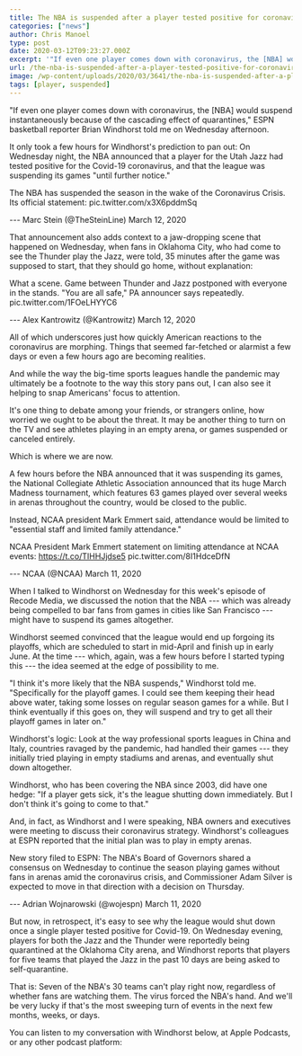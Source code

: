 ```yaml
---
title: The NBA is suspended after a player tested positive for coronavirus
categories: ["news"]
author: Chris Manoel
type: post
date: 2020-03-12T09:23:27.000Z
excerpt: '"If even one player comes down with coronavirus, the [NBA] would suspend instantaneously because of the cascading effect of quarantines," ESPN basketball reporter Brian Windhorst told me on Wednesday afternoon. It only took a few hours for Windhorst''s prediction to pan out: On Wednesday night, the NBA announced that a player for the Utah Jazz&hellip;'
url: /the-nba-is-suspended-after-a-player-tested-positive-for-coronavirus/
image: /wp-content/uploads/2020/03/3641/the-nba-is-suspended-after-a-player-tested-positive-for-coronavirus.jpeg
tags: [player, suspended]
---
```


"If even one player comes down with coronavirus, the [NBA] would suspend instantaneously because of the cascading effect of quarantines," ESPN basketball reporter Brian Windhorst told me on Wednesday afternoon.

It only took a few hours for Windhorst's prediction to pan out: On Wednesday night, the NBA announced that a player for the Utah Jazz had tested positive for the Covid-19 coronavirus, and that the league was suspending its games "until further notice."

The NBA has suspended the season in the wake of the Coronavirus Crisis. Its official statement: pic.twitter.com/x3X6pddmSq

\--- Marc Stein (@TheSteinLine) March 12, 2020

That announcement also adds context to a jaw-dropping scene that happened on Wednesday, when fans in Oklahoma City, who had come to see the Thunder play the Jazz, were told, 35 minutes after the game was supposed to start, that they should go home, without explanation:

What a scene. Game between Thunder and Jazz postponed with everyone in the stands. "You are all safe," PA announcer says repeatedly. pic.twitter.com/1FOeLHYYC6

\--- Alex Kantrowitz (@Kantrowitz) March 12, 2020

All of which underscores just how quickly American reactions to the coronavirus are morphing. Things that seemed far-fetched or alarmist a few days or even a few hours ago are becoming realities.

And while the way the big-time sports leagues handle the pandemic may ultimately be a footnote to the way this story pans out, I can also see it helping to snap Americans' focus to attention.

It's one thing to debate among your friends, or strangers online, how worried we ought to be about the threat. It may be another thing to turn on the TV and see athletes playing in an empty arena, or games suspended or canceled entirely.

Which is where we are now.

A few hours before the NBA announced that it was suspending its games, the National Collegiate Athletic Association announced that its huge March Madness tournament, which features 63 games played over several weeks in arenas throughout the country, would be closed to the public.

Instead, NCAA president Mark Emmert said, attendance would be limited to "essential staff and limited family attendance."

NCAA President Mark Emmert statement on limiting attendance at NCAA events: <https://t.co/TIHHJjdse5> pic.twitter.com/8I1HdceDfN

\--- NCAA (@NCAA) March 11, 2020

When I talked to Windhorst on Wednesday for this week's episode of Recode Media, we discussed the notion that the NBA --- which was already being compelled to bar fans from games in cities like San Francisco --- might have to suspend its games altogether.

Windhorst seemed convinced that the league would end up forgoing its playoffs, which are scheduled to start in mid-April and finish up in early June. At the time --- which, again, was a few hours before I started typing this --- the idea seemed at the edge of possibility to me.

"I think it's more likely that the NBA suspends," Windhorst told me. "Specifically for the playoff games. I could see them keeping their head above water, taking some losses on regular season games for a while. But I think eventually if this goes on, they will suspend and try to get all their playoff games in later on."

Windhorst's logic: Look at the way professional sports leagues in China and Italy, countries ravaged by the pandemic, had handled their games --- they initially tried playing in empty stadiums and arenas, and eventually shut down altogether.

Windhorst, who has been covering the NBA since 2003, did have one hedge: "If a player gets sick, it's the league shutting down immediately. But I don't think it's going to come to that."

And, in fact, as Windhorst and I were speaking, NBA owners and executives were meeting to discuss their coronavirus strategy. Windhorst's colleagues at ESPN reported that the initial plan was to play in empty arenas.

New story filed to ESPN: The NBA's Board of Governors shared a consensus on Wednesday to continue the season playing games without fans in arenas amid the coronavirus crisis, and Commissioner Adam Silver is expected to move in that direction with a decision on Thursday.

\--- Adrian Wojnarowski (@wojespn) March 11, 2020

But now, in retrospect, it's easy to see why the league would shut down once a single player tested positive for Covid-19. On Wednesday evening, players for both the Jazz and the Thunder were reportedly being quarantined at the Oklahoma City arena, and Windhorst reports that players for five teams that played the Jazz in the past 10 days are being asked to self-quarantine.

That is: Seven of the NBA's 30 teams can't play right now, regardless of whether fans are watching them. The virus forced the NBA's hand. And we'll be very lucky if that's the most sweeping turn of events in the next few months, weeks, or days.

You can listen to my conversation with Windhorst below, at Apple Podcasts, or any other podcast platform:
